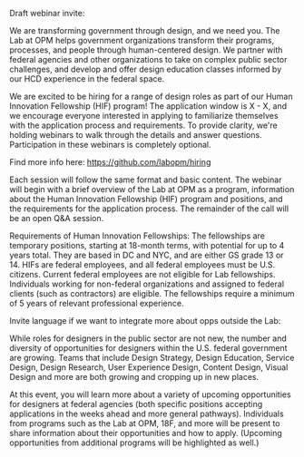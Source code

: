 Draft webinar invite:

We are transforming government through design, and we need you.
The Lab at OPM helps government organizations transform their programs, processes, and people through human-centered design. We partner with federal agencies and other organizations to take on complex public sector challenges, and develop and offer design education classes informed by our HCD experience in the federal space. 

We are excited to be hiring for a range of design roles as part of our Human Innovation Fellowship (HIF) program! The application window is X - X, and we encourage everyone interested in applying to familiarize themselves with the application process and requirements. To provide clarity, we're holding webinars to walk through the details and answer questions. Participation in these webinars is completely optional.

Find more info here: https://github.com/labopm/hiring

Each session will follow the same format and basic content. The webinar will begin with a brief overview of the Lab at OPM as a program, information about the Human Innovation Fellowship (HIF) program and positions, and the requirements for the application process. The remainder of the call will be an open Q&A session.

Requirements of Human Innovation Fellowships:
The fellowships are temporary positions, starting at 18-month terms, with potential for up to 4 years total. They are based in DC and NYC, and are either GS grade 13 or 14. HIFs are federal employees, and all federal employees must be U.S. citizens. Current federal employees are not eligible for Lab fellowships. Individuals working for non-federal organizations and assigned to federal clients (such as contractors) are eligible. The fellowships require a minimum of 5 years of relevant professional experience.

Invite language if we want to integrate more about opps outside the Lab:

While roles for designers in the public sector are not new, the number and diversity of opportunities for designers within the U.S. federal government are growing. Teams that include Design Strategy, Design Education, Service Design, Design Research, User Experience Design, Content Design, Visual Design and more are both growing and cropping up in new places.

At this event, you will learn more about a variety of upcoming opportunities for designers at federal agencies (both specific positions accepting applications in the weeks ahead and more general pathways). Individuals from programs such as the Lab at OPM, 18F, and more will be present to share information about their opportunities and how to apply. (Upcoming opportunities from additional programs will be highlighted as well.)
